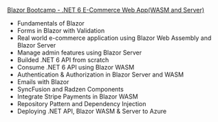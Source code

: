 [Blazor Bootcamp - .NET 6 E-Commerce Web App(WASM and Server)](https://www.udemy.com/course/introduction-to-aspnet-core-x/?couponCode=DNM_10_22_2022)
- Fundamentals of Blazor
- Forms in Blazor with Validation
- Real world e-commerce application using Blazor Web Assembly and Blazor Server
- Manage admin features using Blazor Server
- Builded .NET 6 API from scratch
- Consume .NET 6 API using Blazor WASM
- Authentication & Authorization in Blazor Server and WASM
- Emails with Blazor
- SyncFusion and Radzen Components
- Integrate Stripe Payments in Blazor WASM
- Repository Pattern and Dependency Injection
- Deploying .NET API, Blazor WASM & Server to Azure
